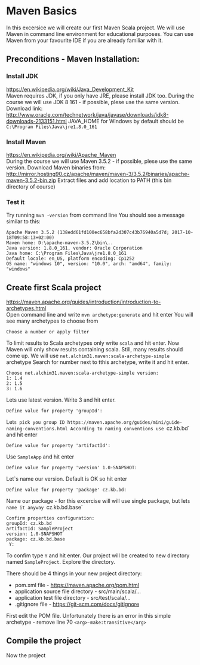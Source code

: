 # Maven Basics

In this excersice we will create our first Maven Scala project.
We will use Maven in command line environment for educational purposes. You can use Maven from your favourite IDE if you are  already familiar with it.

## Preconditions - Maven Installation:

### Install JDK
https://en.wikipedia.org/wiki/Java_Development_Kit<br/>
Maven requires JDK, if you only have JRE, please install JDK too.
During the course we will use JDK 8 161 - if possible, plese use the same version.
Download link: http://www.oracle.com/technetwork/java/javase/downloads/jdk8-downloads-2133151.html
JAVA_HOME for Windows by default should be `C:\Program Files\Java\jre1.8.0_161`

### Install Maven
https://en.wikipedia.org/wiki/Apache_Maven<br/>
During the course we will use Maven 3.5.2 - if possible, plese use the same version.
Download Maven binaries from: http://mirror.hosting90.cz/apache/maven/maven-3/3.5.2/binaries/apache-maven-3.5.2-bin.zip
Extract files and add location to PATH (this bin directory of course)


### Test it
Try running `mvn -version` from command line
You should see a message similar to this:
```
Apache Maven 3.5.2 (138edd61fd100ec658bfa2d307c43b76940a5d7d; 2017-10-18T09:58:13+02:00)
Maven home: D:\apache-maven-3.5.2\bin\..
Java version: 1.8.0_161, vendor: Oracle Corporation
Java home: C:\Program Files\Java\jre1.8.0_161
Default locale: en_US, platform encoding: Cp1252
OS name: "windows 10", version: "10.0", arch: "amd64", family: "windows"
```



## Create first Scala project
https://maven.apache.org/guides/introduction/introduction-to-archetypes.html<br/>
Open command line and write `mvn archetype:generate` and hit enter
You will see many archetypes to choose from
```
Choose a number or apply filter
```
To limit results to Scala archetypes only write `scala` and hit enter. Now Maven will only show results containing scala.
Still, many results should come up. We will use `net.alchim31.maven:scala-archetype-simple` archetype
Search for number next to tthis archetype, write it and hit enter.
```
Choose net.alchim31.maven:scala-archetype-simple version:
1: 1.4
2: 1.5
3: 1.6
```
Lets use latest version. Write 3 and hit enter.
```
Define value for property 'groupId':
```
Let`s pick you group ID
https://maven.apache.org/guides/mini/guide-naming-conventions.html
According to naming conventions use `cz.kb.bd` and hit enter
```
Define value for property 'artifactId':
```
Use `SampleApp` and hit enter
```
Define value for property 'version' 1.0-SNAPSHOT:
```
Let`s name our version. Default is OK so hit enter
```
Define value for property 'package' cz.kb.bd:
```
Name our package - for this excercise will will use single package, but let`s name it anyway `cz.kb.bd.base`
```
Confirm properties configuration:
groupId: cz.kb.bd
artifactId: SampleProject
version: 1.0-SNAPSHOT
package: cz.kb.bd.base
 Y: 
 ```
 To confim type `Y` and hit enter. Our project will be created to new directory named `SampleProject`.
 Explore the directory.
 
 There should be 4 things in your new project directory:
   * pom.xml file - https://maven.apache.org/pom.html
   * application source file directory - src/main/scala/...
   * application test file directory - src/test/scala/...
   * .gitignore file - https://git-scm.com/docs/gitignore
 
 First edit the POM file. 
 Unfortunately there is an error in this simple archetype - remove line 70 `<arg>-make:transitive</arg>`
 
 
 
 ## Compile the project
 Now the project

